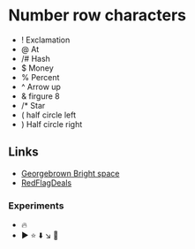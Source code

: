 # Number row characters
- ! Exclamation 
- @ At
- /# Hash
- $ Money 
- % Percent
- ^ Arrow up 
- & firgure 8 
- /* Star
- ( half circle left
- ) Half circle right 



## Links
- [Georgebrown Bright space](https://www.georgebrown.ca/teaching-and-learning-exchange/educational-technology/d2l-brightspace/faculty/brightspace-access)
- [RedFlagDeals](https://www.redflagdeals.com/)

### Experiments 
- :fire:
- :arrow_forward: :star: :arrow_down: :arrow_lower_right: :punch:

